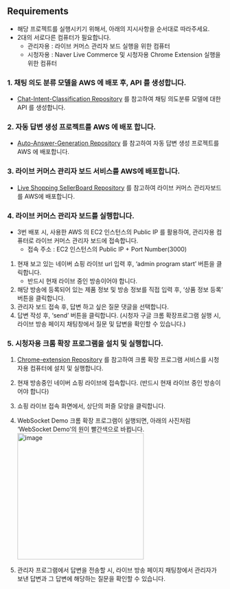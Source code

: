 ## Requirements

- 해당 프로젝트를 실행시키기 위해서, 아래의 지시사항을 순서대로 따라주세요.
- 2대의 서로다른 컴퓨터가 필요합니다.
    - 관리자용 : 라이브 커머스 관리자 보드 실행을 위한 컴퓨터
    - 시청자용 : Naver Live Commerce 및 시청자용 Chrome Extension 실행을 위한 컴퓨터

### 1. 채팅 의도 분류 모델을 AWS 에 배포 후, API 를 생성합니다.

- [Chat-Intent-Classification Repository](https://github.com/Live-commerce-UX-enhancement/Chat-Intent-Classification) 를 참고하여 채팅 의도분류 모델에 대한 API 를 생성합니다.

### 2. 자동 답변 생성 프로젝트를 AWS 에 배포 합니다.

- [Auto-Answer-Generation Repository](https://github.com/Live-commerce-UX-enhancement/Auto-Answer-Generation) 를 참고하여 자동 답변 생성 프로젝트를 AWS 에 배포합니다.

### 3. 라이브 커머스 관리자 보드 서비스를 AWS에 배포합니다.

- [Live Shopping SellerBoard Repository](https://github.com/Live-commerce-UX-enhancement/Live-Shopping-Seller-Board) 를 참고하여 라이브 커머스 관리자보드를 AWS에 배포합니다.

### 4. 라이브 커머스 관리자 보드를 실행합니다.
- 3번 배포 시, 사용한 AWS 의 EC2 인스턴스의 Public IP 를 활용하여, 관리자용 컴퓨터로 라이브 커머스 관리자 보드에 접속합니다.
    - 접속 주소 : EC2 인스턴스의 Public IP + Port Number(3000)
1. 현재 보고 있는 네이버 쇼핑 라이브 url 입력 후, ‘admin program start’ 버튼을 클릭합니다.
    - 반드시 현재 라이브 중인 방송이어야 합니다.
2. 해당 방송에 등록되어 있는 제품 정보 및 방송 정보를 직접 입력 후, ‘상품 정보 등록’ 버튼을 클릭합니다.
3. 관리자 보드 접속 후, 답변 하고 싶은 질문 댓글을 선택합니다.
4. 답변 작성 후, ‘send’ 버튼을 클릭합니다. (시청자 구글 크롬 확장프로그램 실행 시, 라이브 방송 페이지 채팅창에서 질문 및 답변을 확인할 수 있습니다.)

### 5. 시청자용 크롬 확장 프로그램을 설치 및 실행합니다.

1. [Chrome-extension Repository](https://github.com/Live-commerce-UX-enhancement/Chrome-Extension) 를 참고하여 크롬 확장 프로그램 서비스를 시청자용 컴퓨터에 설치 및 실행합니다.
2. 현재 방송중인 네이버 쇼핑 라이브에 접속합니다. (반드시 현재 라이브 중인 방송이어야 합니다)
3. 쇼핑 라이브 접속 화면에서, 상단의 퍼즐 모양을 클릭합니다.
4. WebSocket Demo 크롬 확장 프로그램이 실행되면, 아래의 사진처럼 ‘WebSocket Demo’의 원이 빨간색으로 바뀝니다.
    <img width="294" alt="image" src="https://github.com/Live-commerce-UX-enhancement/.github/assets/64399505/5bfd99d9-993b-4583-911f-2e5b9b8b6e23">

    
5. 관리자 프로그램에서 답변을 전송할 시, 라이브 방송 페이지 채팅창에서 관리자가 보낸 답변과 그 답변에 해당하는 질문을 확인할 수 있습니다.
